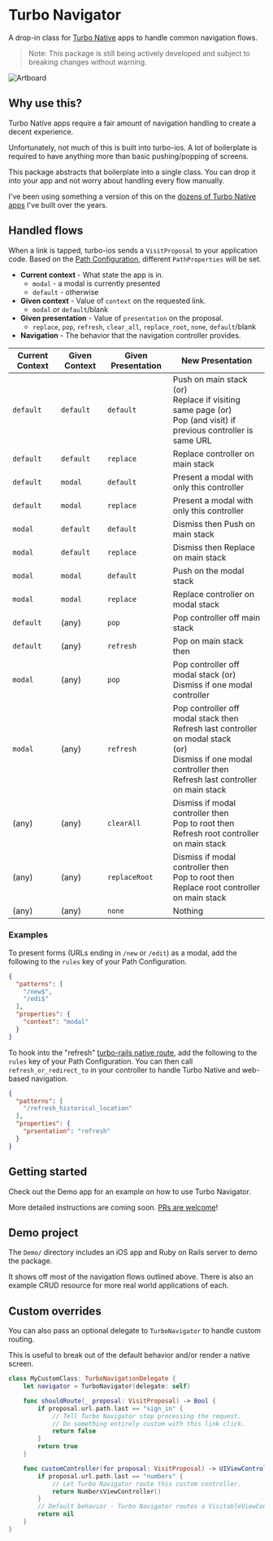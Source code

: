 # Turbo Navigator

A drop-in class for [Turbo Native](https://github.com/hotwired/turbo-ios) apps to handle common navigation flows.

> Note: This package is still being actively developed and subject to breaking changes without warning.

![Artboard](https://user-images.githubusercontent.com/2092156/222941287-a7695d4a-b99c-4740-8b55-a20c1c777f9d.png)

## Why use this?

Turbo Native apps require a fair amount of navigation handling to create a decent experience.

Unfortunately, not much of this is built into turbo-ios. A lot of boilerplate is required to have anything more than basic pushing/popping of screens.

This package abstracts that boilerplate into a single class. You can drop it into your app and not worry about handling every flow manually.

I've been using something a version of this on the [dozens of Turbo Native apps](https://masilotti.com/services/) I've built over the years.

## Handled flows

When a link is tapped, turbo-ios sends a `VisitProposal` to your application code. Based on the [Path Configuration](https://github.com/hotwired/turbo-ios/blob/main/Docs/PathConfiguration.md), different `PathProperties` will be set.

* **Current context** - What state the app is in.
    * `modal` - a modal is currently presented 
    * `default` - otherwise
* **Given context** - Value of `context` on the requested link.
    * `modal` or `default`/blank
* **Given presentation** - Value of `presentation` on the proposal.
    * `replace`, `pop`, `refresh`, `clear_all`, `replace_root`, `none`, `default`/blank
* **Navigation** - The behavior that the navigation controller provides.

<table>
  <thead>
    <tr>
      <th>Current Context</th>
      <th>Given Context</th>
      <th>Given Presentation</th>
      <th>New Presentation</th>
    </tr>
  </thead>
  <tbody>
    <tr>
      <td><code>default</code></td>
      <td><code>default</code></td>
      <td><code>default</code></td>
      <td>Push on main stack (or)<br>
        Replace if visiting same page (or)<br>
        Pop (and visit) if previous controller is same URL
      </td>
    </tr>
    <tr>
      <td><code>default</code></td>
      <td><code>default</code></td>
      <td><code>replace</code></td>
      <td>Replace controller on main stack</td>
    </tr>
    <tr>
      <td><code>default</code></td>
      <td><code>modal</code></td>
      <td><code>default</code></td>
      <td>Present a modal with only this controller</td>
    </tr>
    <tr>
      <td><code>default</code></td>
      <td><code>modal</code></td>
      <td><code>replace</code></td>
      <td>Present a modal with only this controller</td>
    </tr>
    <tr>
      <td><code>modal</code></td>
      <td><code>default</code></td>
      <td><code>default</code></td>
      <td>Dismiss then Push on main stack</td>
    </tr>
    <tr>
      <td><code>modal</code></td>
      <td><code>default</code></td>
      <td><code>replace</code></td>
      <td>Dismiss then Replace on main stack</td>
    </tr>
    <tr>
      <td><code>modal</code></td>
      <td><code>modal</code></td>
      <td><code>default</code></td>
      <td>Push on the modal stack</td>
    </tr>
    <tr>
      <td><code>modal</code> </td>
      <td><code>modal</code></td>
      <td><code>replace</code></td>
      <td>Replace controller on modal stack</td>
    </tr>
    <tr>
      <td><code>default</code></td>
      <td>(any)</td>
      <td><code>pop</code></td>
      <td>Pop controller off main stack</td>
    </tr>
    <tr>
      <td><code>default</code></td>
      <td>(any)</td>
      <td><code>refresh</code></td>
      <td>Pop on main stack then</td>
    </tr>
    <tr>
      <td><code>modal</code></td>
      <td>(any)</td>
      <td><code>pop</code></td>
      <td>Pop controller off modal stack (or)<br>
        Dismiss if one modal controller
      </td>
    </tr>
    <tr>
      <td><code>modal</code></td>
      <td>(any)</td>
      <td><code>refresh</code></td>
      <td>Pop controller off modal stack then<br>
        Refresh last controller on modal stack<br>
        (or)<br>
        Dismiss if one modal controller then<br>
        Refresh last controller on main stack
      </td>
    </tr>
    <tr>
      <td>(any)</td>
      <td>(any)</td>
      <td><code>clearAll</code></td>
      <td>Dismiss if modal controller then<br>
        Pop to root then<br>
        Refresh root controller on main stack
      </td>
    </tr>
    <tr>
      <td>(any)</td>
      <td>(any)</td>
      <td><code>replaceRoot</code></td>
      <td>Dismiss if modal controller then<br>
        Pop to root then<br>
        Replace root controller on main stack
      </td>
    </tr>
    <tr>
      <td>(any)</td>
      <td>(any)</td>
      <td><code>none</code></td>
      <td>Nothing</td>
    </tr>
  </tbody>
</table>

### Examples

To present forms (URLs ending in `/new` or `/edit`) as a modal, add the following to the `rules` key of your Path Configuration.

```json
{
  "patterns": [
    "/new$",
    "/edi$"
  ],
  "properties": {
    "context": "modal"
  }
}
```

To hook into the "refresh" [turbo-rails native route](https://github.com/hotwired/turbo-rails/blob/main/app/controllers/turbo/native/navigation.rb), add the following to the `rules` key of your Path Configuration. You can then call `refresh_or_redirect_to` in your controller to handle Turbo Native and web-based navigation.

```json
{
  "patterns": [
    "/refresh_historical_location"
  ],
  "properties": {
    "prsentation": "refresh"
  }
}
```

## Getting started

Check out the Demo app for an example on how to use Turbo Navigator.

More detailed instructions are coming soon. [PRs are welcome](https://github.com/joemasilotti/TurboNavigator/issues/1)!

## Demo project

The `Demo/` directory includes an iOS app and Ruby on Rails server to demo the package.

It shows off most of the navigation flows outlined above. There is also an example CRUD resource for more real world applications of each.

## Custom overrides

You can also pass an optional delegate to `TurboNavigator` to handle custom routing.

This is useful to break out of the default behavior and/or render a native screen.

```swift
class MyCustomClass: TurboNavigationDelegate {
    let navigator = TurboNavigator(delegate: self)

    func shouldRoute(_ proposal: VisitProposal) -> Bool {
        if proposal.url.path.last == "sign_in" {
            // Tell Turbo Navigator stop processing the request.
            // Do something entirely custom with this link click.
            return false
        }
        return true
    }

    func customController(for proposal: VisitProposal) -> UIViewController? {
        if proposal.url.path.last == "numbers" {
            // Let Turbo Navigator route this custom controller.
            return NumbersViewController()
        }
        // Default behavior - Turbo Navigator routes a VisitableViewController.
        return nil
    }
}
```
